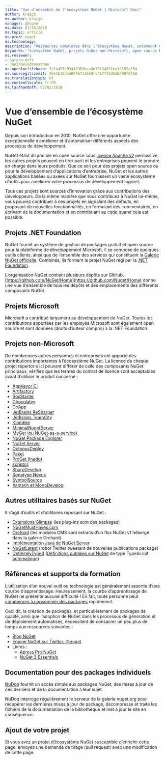```yaml
---
title: "Vue d’ensemble de l’écosystème NuGet | Microsoft Docs"
author: kraigb
ms.author: kraigb
manager: ghogen
ms.date: 01/18/2018
ms.topic: article
ms.prod: nuget
ms.technology: 
description: "Ressources complètes dans l’écosystème NuGet, notamment des sources NuGet, des projets NuGet non-Microsoft, des utilitaires et des supports de formation NuGet."
keywords: "écosystème NuGet, projets NuGet non-Microsoft, open source NuGet, utilitaires NuGet, supports de formation NuGet"
ms.reviewer:
- karann-msft
- unniravindranathan
ms.openlocfilehash: 7c1e457c034f239fbea4e75f24851ea38182a294
ms.sourcegitcommit: 4651b16a3a08f6711669fc4577f5d63b600f8f58
ms.translationtype: HT
ms.contentlocale: fr-FR
ms.lasthandoff: 02/02/2018
---
```

# <a name="an-overview-of-the-nuget-ecosystem"></a>Vue d’ensemble de l’écosystème NuGet

Depuis son introduction en 2010, NuGet offre une opportunité exceptionnelle d’améliorer et d’automatiser différents aspects des processus de développement.

NuGet étant disponible en open source sous [licence Apache v2](http://choosealicense.com/licenses/apache/) permissive, les autres projets peuvent en tirer parti et les entreprises peuvent le prendre en charge dans leurs produits. Que ce soit pour des projets open source ou pour le développement d’applications d’entreprise, NuGet et les autres applications basées ou axées sur NuGet fournissent un vaste écosystème d’outils pour améliorer votre processus de développement logiciel.

Tous ces projets sont sources d’innovation grâce aux contributions des développeurs. De la même manière que vous contribuez à NuGet lui-même, vous pouvez contribuer à ces projets en signalant des défauts, en proposant de nouvelles fonctionnalités, en formulant des commentaires, en écrivant de la documentation et en contribuant au code quand cela est possible.

## <a name="net-foundation-projects"></a>Projets .NET Foundation

NuGet fournit un système de gestion de packages gratuit et open source pour la plateforme de développement Microsoft. Il se compose de quelques outils clients, ainsi que de l’ensemble des services qui constituent la [Galerie NuGet officielle](http://www.nuget.org). Combinés, ils forment le projet NuGet régi par la [.NET Foundation](http://www.dotnetfoundation.org/).

L’organisation NuGet contient plusieurs dépôts sur GitHub. [https://github.com/NuGet/Home](https://github.com/Nuget/Home) donne une vue d’ensemble de tous les dépôts et des emplacements des différents composants NuGet.

## <a name="microsoft-projects"></a>Projets Microsoft

Microsoft a contribué largement au développement de NuGet. Toutes les contributions apportées par les employés Microsoft sont également open source et sont données (droits d’auteur compris) à la .NET Foundation.

## <a name="non-microsoft-projects"></a>Projets non-Microsoft

De nombreuses autres personnes et entreprises ont apporté des contributions importantes à l’écosystème NuGet. La licence de chaque projet répertorié ici pouvant différer de celle des composants NuGet principaux, vérifiez que les termes du contrat de licence sont acceptables avant d’utiliser le produit concerné :

- [AppVeyor CI](https://www.appveyor.com/)
- [Artifactory](https://www.jfrog.com/artifactory/)
- [BoxStarter](http://boxstarter.org/)
- [Chocolatey](https://chocolatey.org/)
- [CoApp](http://coapp.org/)
- [JetBrains ReSharper](https://resharper-plugins.jetbrains.com/)
- [JetBrains TeamCity](https://www.jetbrains.com/teamcity/)
- [Klondike](https://github.com/themotleyfool/Klondike)
- [MinimalNugetServer](https://github.com/TanukiSharp/MinimalNugetServer)
- [MyGet (ou NuGet-as-a-service)](http://www.myget.org/)
- [NuGet Package Explorer](https://github.com/NuGetPackageExplorer/NuGetPackageExplorer)
- [NuGet Server](http://nugetserver.net/)
- [OctopusDeploy](https://octopus.com/)
- [Paket](https://fsprojects.github.io/Paket/)
- [ProGet (Inedo)](http://inedo.com/proget)
- [scriptcs](http://scriptcs.net/)
- [SharpDevelop](http://community.sharpdevelop.net/blogs/mattward/archive/2011/01/23/NuGetSupportInSharpDevelop.aspx)
- [Sonatype Nexus](http://www.sonatype.com/nexus-repository-sonatype)
- [SymbolSource](http://www.symbolsource.org/Public)
- [Xamarin et MonoDevelop](https://github.com/mrward/monodevelop-nuget-addin)

## <a name="other-nuget-based-utilities"></a>Autres utilitaires basés sur NuGet

Il s’agit d’outils et d’utilitaires reposant sur NuGet :

- [Extensions Glimpse](http://getglimpse.com/Packages) (les plug-ins sont des packages)
- [NuGetMustHaves.com](http://nugetmusthaves.com/)
- [Orchard](http://www.orchardproject.net/) (les modules CMS sont extraits d’un flux NuGet v1 hébergé dans la galerie Orchard)
- [Implémentation Java de NuGet Server](http://jonnyzzz.com/blog/2012/03/07/nuget-server-in-pure-java/)
- [NuGetLatest](https://twitter.com/NuGetLatest) (robot Twitter tweetant de nouvelles publications package)
- [DefinitelyTyped](http://definitelytyped.org/) ([Définitions publiées sur NuGet](http://www.nuget.org/packages?q=DefinitelyTyped) de type TypeScript [automatique](https://github.com/DefinitelyTyped/NugetAutomation/))

## <a name="training-materials-and-references"></a>Références et supports de formation

L’utilisation d’un nouvel outil ou technologie est généralement assortie d’une courbe d’apprentissage. Heureusement, la courbe d’apprentissage de NuGet ne présente aucune difficulté ! En fait, toute personne peut [commencer à consommer des packages](../quickstart/use-a-package.md) rapidement.

Ceci dit, la création de packages, et particulièrement de packages de qualité, ainsi que l’adoption de NuGet dans les processus de génération et de déploiement automatisés, nécessitent de consacrer un peu plus de temps aux ressources suivantes :

- [Blog NuGet](http://blog.nuget.org/)
- [Équipe NuGet sur Twitter, @nuget](http://twitter.com/nuget)
- Livres :
  - [Apress Pro NuGet](http://bit.ly/ProNuGet)
  - [NuGet 2 Essentials](http://www.amazon.com/NuGet-2-Essentials-Damir-Arh-ebook/dp/B00GTQD5M4)

## <a name="documentation-for-individual-packages"></a>Documentation pour des packages individuels

[NuDoq](http://nudoq.org) fournit un accès simple aux packages NuGet, des mises à jour de ces derniers et de la documentation à leur sujet.

NuDoq interroge régulièrement le serveur de la galerie nuget.org pour récupérer les dernières mises à jour de package, décompresse et traite les fichiers de la documentation de la bibliothèque et met à jour le site en conséquence.

## <a name="adding-your-project"></a>Ajout de votre projet

Si vous avez un projet d’écosystème NuGet susceptible d’enrichir cette page, envoyez une demande de tirage (pull request) avec une modification de cette page.
